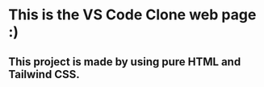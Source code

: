 # This is the VS Code Clone web page :)
## This project is made by using pure HTML and Tailwind CSS.
